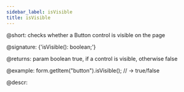 ```yaml
---
sidebar_label: isVisible
title: isVisible
---          
```


@short: checks whether a Button control is visible on the page

@signature: {'isVisible(): boolean;'}

@returns:
param   boolean     true, if a control is visible, otherwise false

@example:
form.getItem("button").isVisible();
// -> true/false



@descr:



